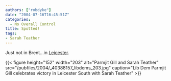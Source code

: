 ```yaml
---
authors: ["robdyke"]
date: "2004-07-16T16:45:51Z"
categories:
  - No Overall Control
title: Spotted!
tags:
- Sarah Teather
---
```

Just not in Brent...in [Leicester](http://news.bbc.co.uk/2/hi/uk_news/politics/3899683.stm).

{{< figure height="152" width="203" alt="Parmjit Gill and Sarah Teather" src="/pubfiles/2004/_40388157_libdems_203.jpg" caption="Lib Dem Parmjit Gill celebrates victory in Leicester South with Sarah Teather" >}}
